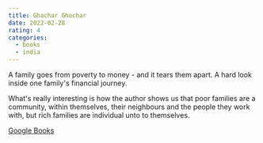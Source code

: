 ```yaml
---
title: Ghachar Ghochar
date: 2022-02-28
rating: 4
categories:
  - books
  - india
---
```


A family goes from poverty to money - and it tears them apart. A hard look inside one family's financial journey.

What's really interesting is how the author shows us that poor families are a community, within themselves, their neighbours and the people they work with, but rich families are individual unto to themselves.

[Google Books](https://www.google.com.au/books/edition/Ghachar_Ghochar/gGEuDAAAQBAJ?hl=en&gbpv=0)